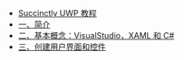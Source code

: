 +   [Succinctly UWP 教程](README.md)
+   [一、简介](1.md)
+   [二、基本概念：VisualStudio，XAML 和 C#](2.md)
+   [三、创建用户界面和控件](3.md)
